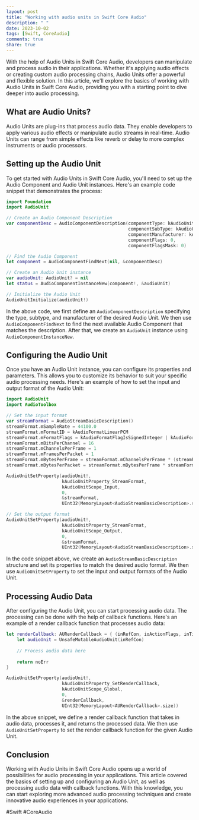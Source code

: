 ```yaml
---
layout: post
title: "Working with audio units in Swift Core Audio"
description: " "
date: 2023-10-02
tags: [Swift, CoreAudio]
comments: true
share: true
---
```


With the help of Audio Units in Swift Core Audio, developers can manipulate and process audio in their applications. Whether it's applying audio effects or creating custom audio processing chains, Audio Units offer a powerful and flexible solution. In this article, we'll explore the basics of working with Audio Units in Swift Core Audio, providing you with a starting point to dive deeper into audio processing.

## What are Audio Units?

Audio Units are plug-ins that process audio data. They enable developers to apply various audio effects or manipulate audio streams in real-time. Audio Units can range from simple effects like reverb or delay to more complex instruments or audio processors.

## Setting up the Audio Unit

To get started with Audio Units in Swift Core Audio, you'll need to set up the Audio Component and Audio Unit instances. Here's an example code snippet that demonstrates the process:

```swift
import Foundation
import AudioUnit

// Create an Audio Component Description
var componentDesc = AudioComponentDescription(componentType: kAudioUnitType_Output,
                                              componentSubType: kAudioUnitSubType_GenericOutput,
                                              componentManufacturer: kAudioUnitManufacturer_Apple,
                                              componentFlags: 0,
                                              componentFlagsMask: 0)

// Find the Audio Component
let component = AudioComponentFindNext(nil, &componentDesc)

// Create an Audio Unit instance
var audioUnit: AudioUnit? = nil
let status = AudioComponentInstanceNew(component!, &audioUnit)

// Initialize the Audio Unit
AudioUnitInitialize(audioUnit!)
```

In the above code, we first define an `AudioComponentDescription` specifying the type, subtype, and manufacturer of the desired Audio Unit. We then use `AudioComponentFindNext` to find the next available Audio Component that matches the description. After that, we create an `AudioUnit` instance using `AudioComponentInstanceNew`.

## Configuring the Audio Unit

Once you have an Audio Unit instance, you can configure its properties and parameters. This allows you to customize its behavior to suit your specific audio processing needs. Here's an example of how to set the input and output format of the Audio Unit:

```swift
import AudioUnit
import AudioToolbox

// Set the input format
var streamFormat = AudioStreamBasicDescription()
streamFormat.mSampleRate = 44100.0
streamFormat.mFormatID = kAudioFormatLinearPCM
streamFormat.mFormatFlags = kAudioFormatFlagIsSignedInteger | kAudioFormatFlagIsPacked
streamFormat.mBitsPerChannel = 16
streamFormat.mChannelsPerFrame = 1
streamFormat.mFramesPerPacket = 1
streamFormat.mBytesPerFrame = streamFormat.mChannelsPerFrame * (streamFormat.mBitsPerChannel / 8)
streamFormat.mBytesPerPacket = streamFormat.mBytesPerFrame * streamFormat.mFramesPerPacket

AudioUnitSetProperty(audioUnit!,
                     kAudioUnitProperty_StreamFormat,
                     kAudioUnitScope_Input,
                     0,
                     &streamFormat,
                     UInt32(MemoryLayout<AudioStreamBasicDescription>.size))

// Set the output format
AudioUnitSetProperty(audioUnit!,
                     kAudioUnitProperty_StreamFormat,
                     kAudioUnitScope_Output,
                     0,
                     &streamFormat,
                     UInt32(MemoryLayout<AudioStreamBasicDescription>.size))
```

In the code snippet above, we create an `AudioStreamBasicDescription` structure and set its properties to match the desired audio format. We then use `AudioUnitSetProperty` to set the input and output formats of the Audio Unit.

## Processing Audio Data

After configuring the Audio Unit, you can start processing audio data. The processing can be done with the help of callback functions. Here's an example of a render callback function that processes audio data:

```swift
let renderCallback: AURenderCallback = { (inRefCon, ioActionFlags, inTimeStamp, inBusNumber, inNumberFrames, ioData) in
    let audioUnit = UnsafeMutableAudioUnit(inRefCon)
    
    // Process audio data here
    
    return noErr
}

AudioUnitSetProperty(audioUnit!,
                     kAudioUnitProperty_SetRenderCallback,
                     kAudioUnitScope_Global,
                     0,
                     &renderCallback,
                     UInt32(MemoryLayout<AURenderCallback>.size))
```

In the above snippet, we define a render callback function that takes in audio data, processes it, and returns the processed data. We then use `AudioUnitSetProperty` to set the render callback function for the given Audio Unit.

## Conclusion

Working with Audio Units in Swift Core Audio opens up a world of possibilities for audio processing in your applications. This article covered the basics of setting up and configuring an Audio Unit, as well as processing audio data with callback functions. With this knowledge, you can start exploring more advanced audio processing techniques and create innovative audio experiences in your applications.

#Swift #CoreAudio